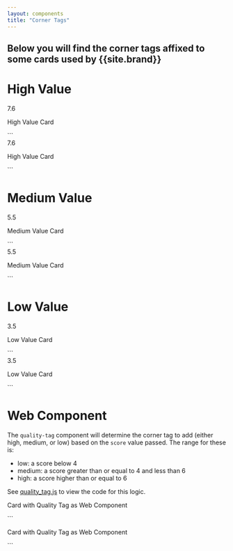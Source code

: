 ```yaml
---
layout: components
title: "Corner Tags"
---
```


## Below you will find the corner tags affixed to some cards used by {{site.brand}}

# High Value
<div style="max-width: 400px">
  <div class="card">
    <div class="corner-tag high">
      <div class="corner-tag-value">7.6</div>
    </div>
    <p>High Value Card</p>
  </div>
</div>
```
<div style="max-width: 400px">
  <div class="card">
    <div class="corner-tag high">
      <div class="corner-tag-value">7.6</div>
    </div>
    <p>High Value Card</p>
  </div>
</div>
```

# Medium Value
<div style="max-width: 400px">
  <div class="card">
    <div class="corner-tag medium">
      <div class="corner-tag-value">5.5</div>
    </div>
    <p>Medium Value Card</p>
  </div>
</div>
```
<div style="max-width: 400px">
  <div class="card">
    <div class="corner-tag medium">
      <div class="corner-tag-value">5.5</div>
    </div>
    <p>Medium Value Card</p>
  </div>
</div>
```


# Low Value
<div style="max-width: 400px">
  <div class="card">
    <div class="corner-tag low">
      <div class="corner-tag-value">3.5</div>
    </div>
    <p>Low Value Card</p>
  </div>
</div>
```
<div style="max-width: 400px">
  <div class="card">
    <div class="corner-tag low">
      <div class="corner-tag-value">3.5</div>
    </div>
    <p>Low Value Card</p>
  </div>
</div>
```


# Web Component
The `quality-tag` component will determine the corner tag to add (either high, medium, or low) based on the `score` value passed. The range for these is:
- low: a score below 4  
- medium: a score greater than or equal to 4 and less than 6
- high: a score higher than or equal to 6  

See [quality_tag.js](https://github.com/GSA/code-gov-style/blob/55fca596622a4aed83c690fcc82758ac8c3170d1/src/quality_tag.js) to view the code for this logic.

<div style="max-width: 400px">
  <div class="card">
    <quality-tag score="2.5"></quality-tag>
    <p>Card with Quality Tag as Web Component</p>
  </div>
</div>
```
<div style="max-width: 400px">
  <div class="card">
    <quality-tag score="2.5"></quality-tag>
    <p>Card with Quality Tag as Web Component</p>
  </div>
</div>
```